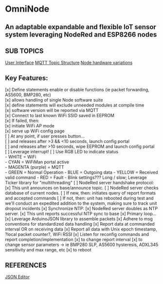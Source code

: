 # OmniNode
## An adaptable expandable and flexible IoT sensor system leveraging NodeRed and ESP8266 nodes

## SUB TOPICS
[User Interface](/UserInterface.md)
[MQTT Topic Structure](/MQTTtopicStucture.md)
[Node hardware variations](/NodeHardware.md)

## Key Features:
[x] Define statements enable or disable functions (ie packet forwarding, AS5600, BMP280, etc)   
	[x] allows handling of single Node software suite                                            
	[x] define statements will exclude unneeded modules at compile time                            
	[x] software version will be reported via MQTT                                                 
[x] Connect to last known WiFi SSID saved in EEPROM                                            
	[x] If failed, then:                                                                         
	[x] initiate WiFi AP mode                                                                  
	[x] serve up WiFi config page                                                                
[ ] At any point, if user presses button...                                                     
	[ ] and releases after >3 && <10 seconds, launch config portal                                 
	[ ] and releases after >10 seconds, wipe EEPROM and launch config portal      
        [ ] Leverage interrupt!
[ ] Use RGB LED to indicate status                                                              
	 - WHITE = WiFi                                                                             
	 - CYAN = WiFiMan portal active                                                               
	 - MAGENTA (purple) = MQTT                                                                    
	 - GREEN = Normal Operation
	 - BLUE = Outgoing data
	 - YELLOW = Received valid command 
	 - RED = Fault
	 - Blink settings??? Long / slow; Leverage Ticker library for "multithreading"
[ ] NodeRed server handshake protocol:
	[x] This unit announces on base/announce topic.
	[ ] NodeRed server checks database of current nodes. 
		[ ] If new, then: initiates query of report formats and accepted commands
		[ ] If not, then: unit has rebooted during test and we'll conduct an expedited addition to the system, making sure to track unit dropout incidents
	[x] Synchronize NTP:
	[x] NodeRed server doubles as NTP server.
	[x] This unit reports successful NTP sync to base
	[x] Primary loop... 
		[x] Leverage ArduinoJSON library to assemble packets
		[x] Adhere to msg conventions for standardized data handling
		[x] Report data at commanded interval OR on receiving data
		[x] Report all data with Unix epoch timestamp, ?local packet counter?, WiFi RSSI
		[x] Listen for reconfig commands and report completion/implementation
			[x] to change report interval
			[x] to change sensor parameters -> ie BMP280 SLP, AS5600 hysteresis, ADXL345 sensitivity and max range, etc
			[x] to reboot

## REFERENCES
[JSON Editor](https://jsoneditoronline.org/#right=local.codope)
